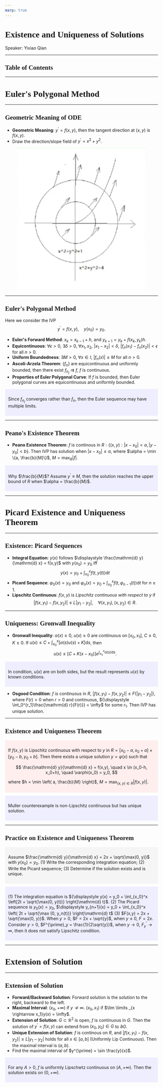 ```yaml
---
marp: true
---
```

<style>
  section {
    font-family: 'LXGW Bright';
  }

  h1, h2, h3 {
    font-family: 'LXGW Bright';
  }
</style>
<style>
img[alt~="center"] {
  display: block;
  margin: 0 auto;
}
</style>
<style>
.question {
  background-color: #f5f5f5;
  padding: 10px;
  margin: 10px 0;
  text-align: left;
}
.note {
  background-color: #eef;
  padding: 10px;
  margin: 10px 0;
  text-align: left;
}
.trick {
  background-color: #fee;
  padding: 10px;
  margin: 10px 0;
  text-align: left;
}
</style>

# Existence and Uniqueness of Solutions

Speaker: Yixiao Qian

---

## Table of Contents

---

# Euler's Polygonal Method

---

## Geometric Meaning of ODE

- **Geometric Meaning**: $y^{\prime} = f(x,y)$, then the tangent direction at $(x, y)$ is $f(x,y)$.
- Draw the direction/slope field of $y^{\prime} = x^2 + y^2$.

![center](assets/image.png)

---

## Euler's Polygonal Method

Here we consider the IVP
$$ y^{\prime} = f(x,y), \quad y(x_0) = y_0. $$

- **Euler's Forward Method**: $x_k = x_{k-1} + h$, and $y_{k+1} = y_k + f(x_k, y_k)h$.
- **Equicontinuous**: $\forall \epsilon > 0$, $\exists \delta > 0$, $\forall x_1, x_2$, $|x_1 - x_2| < \delta$, $|f_n(x_1) - f_n(x_2)| < \epsilon$ for all $n > 0$.
- **Uniform Boundedness**: $\exists M > 0$, $\forall x \in I$, $|f_n(x)| \leq M$ for all $n > 0$.
- **Ascoli-Arzela Theorem**: $\{f_n\}$ are equicontinuous and uniformly bounded, then there exist $f_{n_j} \rightrightarrows f$, $f$ is continuous.
- **Properties of Euler Polygonal Curve**: If $f$ is bounded, then Euler polygonal curves are equicontinuous and uniformly bounded.

<div class=note>

Since $f_{n_j}$ converges rather than $f_n$, then the Euler sequence may have multiple limits.

</div>

---

## Peano's Existence Theorem

- **Peano Existence Theorem**: $f$ is continous in $R: \{(x,y): |x-x_0| < a, |y-y_0| < b\}$. Then IVP has solution when $|x-x_0| \leq \alpha$, where $\alpha = \min \{a, \frac{b}{M}\}$, $M = \max_R |f|$.

<div class=note>

Why $\frac{b}{M}$? Assume $y^{\prime} \equiv M$, then the solution reaches the upper bound of $R$ when $\alpha = \frac{b}{M}$.

</div>


---


# Picard Existence and Uniqueness Theorem

---

## Existence: Picard Sequences

- **Integral Equation**: $y(x)$ follows $\displaystyle \frac{\mathrm{d} y}{\mathrm{d} x} = f(x,y)$ with $y(x_0) = y_0$ iff
$$ y(x) = y_0 + \int_{x_0}^x f(t,y(t))\mathrm{d} t $$
- **Picard Sequence**: $\varphi_0(x) = y_0$ and $\displaystyle \varphi_n(x) = y_0 + \int_{x_0}^x f(t, \varphi_{n-1}(t))\mathrm{d} t$ for $n \geq 1$.
- **Lipschitz Continuous**: $f(x,y)$ is *Lipschitz continuous with respect to $y$* if
$$ |f(x,y_1) - f(x,y_2)| \leq L |y_1 - y_2|, \quad \forall (x,y_1),(x,y_2) \in R.$$

---

## Uniqueness: Gronwall Inequality

- **Gronwall Inequality**: $\alpha(x) \geq 0$, $u(x) \geq 0$ are continuous on $[x_0, x_1]$, $C \geq 0$, $K \geq 0$. If $\displaystyle u(x) \leq C + \int_{x_0}^x [\alpha(s)u(s) + K]\mathrm{d} s$, then
$$ u(x) \leq [C + K(x-x_0)]e^{\int_{x_0}^x \alpha(s)\mathrm{d} s}. $$

<div class=note>

In condition, $u(x)$ are on both sides, but the result represents $u(x)$ by known conditions.

</div>

- **Osgood Condition**: $f$ is continuous in $R$, $|f(x,y_1) - f(x,y_2)| \leq F(|y_1 - y_2|)$, where $F(r) > 0$ when $r > 0$ and continuous, ${\displaystyle \int_0^{r_1}\frac{\mathrm{d} r}{F(r)}} = \infty$ for some $r_1$. Then IVP has unique solution.

---

## Existence and Uniqueness Theorem

<div class=trick>

If $f(x,y)$ is Lipschitz continuous with respect to $y$ in $R = [x_0-a,x_0+a] \times [y_0-b,y_0+b]$. Then there exists a unique solution $y = \varphi(x)$ such that

$$ \frac{\mathrm{d} y}{\mathrm{d} x} = f(x,y), \quad x \in (x_0-h, x_0+h), \quad \varphi(x_0) = y_0, $$

where $h = \min \left( a, \frac{b}{M} \right)$, $M = \max_{(x,y) \in R} |f(x,y)|$.

</div>

<div class=note>

Muller counterexample is non-Lipschitz continuous but has unique solution.

</div>

---

## Practice on Existence and Uniqueness Theorem

<div class=question>

Assume $\frac{\mathrm{d} y}{\mathrm{d} x} = 2x + \sqrt{\max(0, y)}$ with $y(x_0) = y_0$.
(1) Write the corresponding integration equation;
(2) Write the Picard sequence;
(3) Determine if the solution exists and is unique.

</div>

<div class=note>

(1) The integration equation is ${\displaystyle y(x) = y_0 + \int_{x_0}^x \left[2t + \sqrt{\max(0, y(t))} \right]\mathrm{d} t}$.
(2) The Picard sequence is $y_0(x) = y_0$, $\displaystyle y_{n+1}(x) = y_0 + \int_{x_0}^x \left( 2t + \sqrt{\max (0, y_n(t))} \right)\mathrm{d} t$
(3) $F(x,y) = 2x + \sqrt{\max(0, y)}$. When $y > 0$, $F = 2x + \sqrt{y}$, when $y \leq 0$, $F = 2x$. Consider $y > 0$, $F^{\prime}_y = \frac{1}{2\sqrt{y}}$, when $y \rightarrow 0$, $F^{\prime}_y \rightarrow \infty$, then it does not satisfy Lipschitz condition.

</div>

---

# Extension of Solution

---

## Extension of Solution

- **Forward/Backward Solution**: Forward solution is the solution to the right, backward to the left.
- **Maximal Interval**: $(x_0, +\infty)$ if $y \not \rightarrow \infty$. $(x_0, x_1)$ if $\lim \limits _{x \rightarrow x_1}y(x) = \infty$.
- **Extension of Solution**: $G \subset \mathbb{R}^2$ is open, $f$ is continuous in $G$. Then the solution of $y^{\prime} = f(x,y)$ can extend from $(x_0, y_0) \in G$ to $\partial G$.
- **Unique Extension of Solution**: $f$ is continous on $R$, and $|f(x,y_1) - f(x,y_2)| \leq L|y_1 - y_2|$ holds for all $x \in [a, b]$ (Uniformly Lip Continuous). Then the maximal interval is $(a, b)$.
- Find the maximal interval of $y^{\prime} = \sin \frac{y}{x}$.

<div class=note>

For any $A > 0$, $f$ is uniformly Lipschwtz continuous on $(A, +\infty)$. Then the solution exists on $(0, +\infty)$.

</div>




